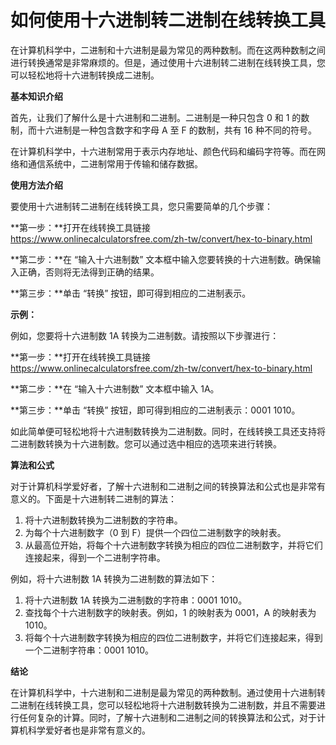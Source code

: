 如何使用十六进制转二进制在线转换工具
==================

在计算机科学中，二进制和十六进制是最为常见的两种数制。而在这两种数制之间进行转换通常是非常麻烦的。但是，通过使用十六进制转二进制在线转换工具，您可以轻松地将十六进制转换成二进制。

**基本知识介绍**

首先，让我们了解什么是十六进制和二进制。二进制是一种只包含 0 和 1 的数制，而十六进制是一种包含数字和字母 A 至 F 的数制，共有 16 种不同的符号。

在计算机科学中，十六进制常用于表示内存地址、颜色代码和编码字符等。而在网络和通信系统中，二进制常用于传输和储存数据。

**使用方法介绍**

要使用十六进制转二进制在线转换工具，您只需要简单的几个步骤：

**第一步：**打开在线转换工具链接 <https://www.onlinecalculatorsfree.com/zh-tw/convert/hex-to-binary.html>

**第二步：**在 “输入十六进制数” 文本框中输入您要转换的十六进制数。确保输入正确，否则将无法得到正确的结果。

**第三步：**单击 “转换” 按钮，即可得到相应的二进制表示。

**示例：**

例如，您要将十六进制数 1A 转换为二进制数。请按照以下步骤进行：

**第一步：**打开在线转换工具链接 <https://www.onlinecalculatorsfree.com/zh-tw/convert/hex-to-binary.html>

**第二步：**在 “输入十六进制数” 文本框中输入 1A。

**第三步：**单击 “转换” 按钮，即可得到相应的二进制表示：0001 1010。

如此简单便可轻松地将十六进制数转换为二进制数。同时，在线转换工具还支持将二进制数转换为十六进制数。您可以通过选中相应的选项来进行转换。

**算法和公式**

对于计算机科学爱好者，了解十六进制和二进制之间的转换算法和公式也是非常有意义的。下面是十六进制转二进制的算法：

1. 将十六进制数转换为二进制数的字符串。
2. 为每个十六进制数字（0 到 F）提供一个四位二进制数字的映射表。
3. 从最高位开始，将每个十六进制数字转换为相应的四位二进制数字，并将它们连接起来，得到一个二进制字符串。

例如，将十六进制数 1A 转换为二进制数的算法如下：

1. 将十六进制数 1A 转换为二进制数的字符串：0001 1010。
2. 查找每个十六进制数字的映射表。例如，1 的映射表为 0001，A 的映射表为 1010。
3. 将每个十六进制数字转换为相应的四位二进制数字，并将它们连接起来，得到一个二进制字符串：0001 1010。

**结论**

在计算机科学中，十六进制和二进制是最为常见的两种数制。通过使用十六进制转二进制在线转换工具，您可以轻松地将十六进制数转换为二进制数，并且不需要进行任何复杂的计算。同时，了解十六进制和二进制之间的转换算法和公式，对于计算机科学爱好者也是非常有意义的。
